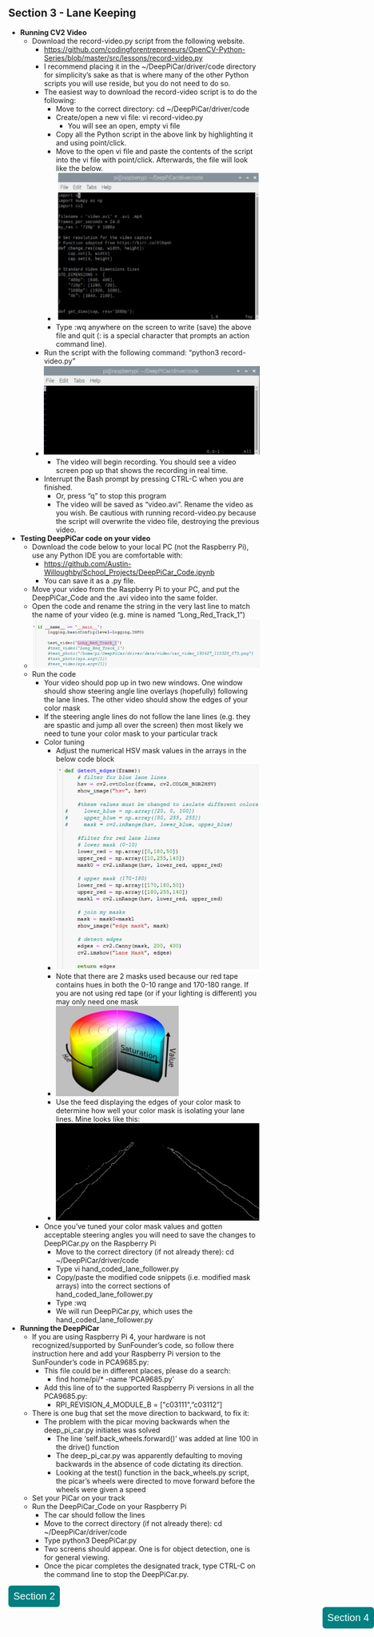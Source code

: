 ## Section 3 - Lane Keeping
  * **Running CV2 Video**
    - Download the record-video.py script from the following website.
      - https://github.com/codingforentrepreneurs/OpenCV-Python-Series/blob/master/src/lessons/record-video.py
      - I recommend placing it in the ~/DeepPiCar/driver/code directory for simplicity’s sake as that is where many of the other Python scripts you will use reside, but you do not need to do so.
      - The easiest way to download the record-video script is to do the following:
        - Move to the correct directory: cd ~/DeepPiCar/driver/code
        - Create/open a new vi file: vi record-video.py
           - You will see an open, empty vi file
        - Copy all the Python script in the above link by highlighting it and using point/click.
        - Move to the open vi file and paste the contents of the script into the vi file with point/click.  Afterwards, the file will look like the below.
        - ![](images/sec3image1.PNG)
        - Type :wq anywhere on the screen to write (save) the above file and quit (: is a special character that prompts an action command line).
      - Run the script with the following command: “python3 record-video.py”
      - ![](images/sec3image2.PNG)
        - The video will begin recording.  You should see a video screen pop up that shows the recording in real time.
      - Interrupt the Bash prompt by pressing CTRL-C when you are finished.
        - Or, press “q” to stop this program
        - The video will be saved as “video.avi”.  Rename the video as you wish.  Be cautious with running record-video.py because the script will overwrite the video file, destroying the previous video.
  * **Testing DeepPiCar code on your video**
    - Download the code below to your local PC (not the Raspberry Pi), use any Python IDE you are comfortable with:
      - https://github.com/Austin-Willoughby/School_Projects/DeepPiCar_Code.ipynb
      - You can save it as a .py file.
    - Move your video from the Raspberry Pi to your PC, and put the DeepPiCar_Code and the .avi video into the same folder.
    - Open the code and rename the string in the very last line to match the name of your video (e.g. mine is named “Long_Red_Track_1”)
    - ![](images/sec3image3.PNG)
    - Run the code
      - Your video should pop up in two new windows.  One window should show steering angle line overlays (hopefully) following the lane lines.  The other video should show the edges of your color mask
      - If the steering angle lines do not follow the lane lines (e.g. they are spastic and jump all over the screen) then most likely we need to tune your color mask to your particular track
      - Color tuning
        - Adjust the numerical HSV mask values in the arrays in the below code block
        - ![](images/sec3image4.PNG)
        - Note that there are 2 masks used because our red tape contains hues in both the 0-10 range and 170-180 range.  If you are not using red tape (or if your lighting is different) you may only need one mask
        - ![](images/sec3image5.PNG)
        - Use the feed displaying the edges of your color mask to determine how well your color mask is isolating your lane lines.  Mine looks like this:
        - ![](images/sec3image6.PNG)
      - Once you’ve tuned your color mask values and gotten acceptable steering angles you will need to save the changes to DeepPiCar.py on the Raspberry Pi
        - Move to the correct directory (if not already there): cd ~/DeepPiCar/driver/code
        - Type vi hand_coded_lane_follower.py
        - Copy/paste the modified code snippets (i.e. modified mask arrays) into the correct sections of hand_coded_lane_follower.py
        - Type :wq
        - We will run DeepPiCar.py, which uses the hand_coded_lane_follower.py
  * **Running the DeepPiCar**
    - If you are using Raspberry Pi 4, your hardware is not recognized/supported by SunFounder’s code, so follow there instruction here and add your Raspberry Pi version to the SunFounder’s code in PCA9685.py:
      -  This file could be in different places, please do a search:
         - find home/pi/* -name ‘PCA9685.py’
       - Add this line of to the supported Raspberry Pi versions in all the PCA9685.py:
         - RPI_REVISION_4_MODULE_B = ["c03111",”c03112”]
    - There is one bug that set the move direction to backward, to fix it:
      - The problem with the picar moving backwards when the deep_pi_car.py initiates was solved
        - The line ‘self.back_wheels.forward()’ was added at line 100 in the drive() function
        - The deep_pi_car.py was apparently defaulting to moving backwards in the absence of code dictating its direction.
        - Looking at the test() function in the back_wheels.py script, the picar’s wheels were directed to move forward before the wheels were given a speed
    - Set your PiCar on your track
    - Run the DeepPiCar_Code on your Raspberry Pi
      - The car should follow the lines
      - Move to the correct directory (if not already there): cd ~/DeepPiCar/driver/code
      - Type python3 DeepPiCar.py
      - Two screens should appear.  One is for object detection, one is for general viewing.
      - Once the picar completes the designated track, type CTRL-C on the command line to stop the DeepPiCar.py.
  
  <style type="text/css">
#submit {
 background-color: #008080;
 padding: .5em;
 -moz-border-radius: 5px;
 -webkit-border-radius: 5px;
 border-radius: 6px;
 color: #fff;
 align: center;
 font-size: 20px;
 text-decoration: none;
 border: none;
}
#submit:hover {
 border: none;
 background: orange;
 box-shadow: 0px 0px 1px #777;
}
</style>

<form>
<input id='submit' type="BUTTON" value="Section 2" onclick="window.location.href='https://larguncw.github.io/PyRoboCar/pages/section_2'">
</form>

<form>
<input id='submit' style="position: absolute; right: 0;" type="BUTTON" value="Section 4" onclick="window.location.href='https://larguncw.github.io/PyRoboCar/pages/section_4'">
</form>
